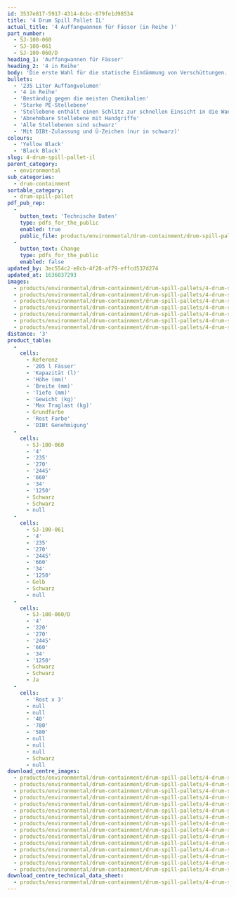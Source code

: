 ```yaml
---
id: 3537e817-5917-4314-8cbc-879fe1d98534
title: '4 Drum Spill Pallet IL'
actual_title: '4 Auffangwannen für Fässer (in Reihe )'
part_number:
  - SJ-100-060
  - SJ-100-061
  - SJ-100-060/D
heading_1: 'Auffangwannen für Fässer'
heading_2: '4 in Reihe'
body: 'Die erste Wahl für die statische Eindämmung von Verschüttungen. Ideal für die Arbeit mit Fässern, die Flüssigkeiten und gefährliche Chemikalien enthalten.'
bullets:
  - '235 Liter Auffangvolumen'
  - '4 in Reihe'
  - 'Beständig gegen die meisten Chemikalien'
  - 'Starke PE-Stellebene'
  - 'Stellebene enthält einen Schlitz zur schnellen Einsicht in die Wanne'
  - 'Abnehmbare Stellebene mit Handgriffe'
  - 'Alle Stellebenen sind schwarz'
  - 'Mit DIBt-Zulassung und Ü-Zeichen (nur in schwarz)'
colours:
  - 'Yellow Black'
  - 'Black Black'
slug: 4-drum-spill-pallet-il
parent_category:
  - environmental
sub_categories:
  - drum-containment
sortable_category:
  - drum-spill-pallet
pdf_pub_rep:
  -
    button_text: 'Technische Daten'
    type: pdfs_for_the_public
    enabled: true
    public_file: products/environmental/drum-containment/drum-spill-pallets/4-drum-spill-pallet-il/pdf-lr/EV-Spill-Pallet-(4-InLine)-TD_DE.pdf
  -
    button_text: Change
    type: pdfs_for_the_public
    enabled: false
updated_by: 3ec554c2-e8cb-4f28-af79-effcd537d274
updated_at: 1636037293
images:
  - products/environmental/drum-containment/drum-spill-pallets/4-drum-spill-pallet-il/images-lr/SJ-100-061_03.jpg
  - products/environmental/drum-containment/drum-spill-pallets/4-drum-spill-pallet-il/images-lr/SJ-100-061_01.jpg
  - products/environmental/drum-containment/drum-spill-pallets/4-drum-spill-pallet-il/images-lr/SJ-100-061_04.jpg
  - products/environmental/drum-containment/drum-spill-pallets/4-drum-spill-pallet-il/images-lr/SJ-100-060_03.jpg
  - products/environmental/drum-containment/drum-spill-pallets/4-drum-spill-pallet-il/images-lr/SJ-100-061_02.jpg
  - products/environmental/drum-containment/drum-spill-pallets/4-drum-spill-pallet-il/images-lr/SJ-100-060_02.jpg
  - products/environmental/drum-containment/drum-spill-pallets/4-drum-spill-pallet-il/images-lr/SJ-100-060_01.jpg
distance: '3'
product_table:
  -
    cells:
      - Referenz
      - '205 l Fässer'
      - 'Kapazität (l)'
      - 'Höhe (mm)'
      - 'Breite (mm)'
      - 'Tiefe (mm)'
      - 'Gewicht (kg)'
      - 'Max Traglast (kg)'
      - Grundfarbe
      - 'Rost Farbe'
      - 'DIBt Genehmigung'
  -
    cells:
      - SJ-100-060
      - '4'
      - '235'
      - '270'
      - '2445'
      - '660'
      - '34'
      - '1250'
      - Schwarz
      - Schwarz
      - null
  -
    cells:
      - SJ-100-061
      - '4'
      - '235'
      - '270'
      - '2445'
      - '660'
      - '34'
      - '1250'
      - Gelb
      - Schwarz
      - null
  -
    cells:
      - SJ-100-060/D
      - '4'
      - '220'
      - '270'
      - '2445'
      - '660'
      - '34'
      - '1250'
      - Schwarz
      - Schwarz
      - Ja
  -
    cells:
      - 'Rost x 3'
      - null
      - null
      - '40'
      - '780'
      - '580'
      - null
      - null
      - null
      - Schwarz
      - null
download_centre_images:
  - products/environmental/drum-containment/drum-spill-pallets/4-drum-spill-pallet-il/images-hr/SJ-100-061_05.jpg
  - products/environmental/drum-containment/drum-spill-pallets/4-drum-spill-pallet-il/images-hr/SJ-100-061_06.jpg
  - products/environmental/drum-containment/drum-spill-pallets/4-drum-spill-pallet-il/images-hr/SJ-100-061_07.jpg
  - products/environmental/drum-containment/drum-spill-pallets/4-drum-spill-pallet-il/images-hr/SJ-100-061_08.jpg
  - products/environmental/drum-containment/drum-spill-pallets/4-drum-spill-pallet-il/images-hr/SJ-100-061_02.jpg
  - products/environmental/drum-containment/drum-spill-pallets/4-drum-spill-pallet-il/images-hr/SJ-100-061_01.jpg
  - products/environmental/drum-containment/drum-spill-pallets/4-drum-spill-pallet-il/images-hr/SJ-100-061_03.jpg
  - products/environmental/drum-containment/drum-spill-pallets/4-drum-spill-pallet-il/images-hr/SJ-100-061_04.jpg
  - products/environmental/drum-containment/drum-spill-pallets/4-drum-spill-pallet-il/images-hr/SJ-100-060_01.jpg
  - products/environmental/drum-containment/drum-spill-pallets/4-drum-spill-pallet-il/images-hr/SJ-100-060_02.jpg
  - products/environmental/drum-containment/drum-spill-pallets/4-drum-spill-pallet-il/images-hr/SJ-100-060_03.jpg
  - products/environmental/drum-containment/drum-spill-pallets/4-drum-spill-pallet-il/images-hr/SJ-100-060_04.jpg
  - products/environmental/drum-containment/drum-spill-pallets/4-drum-spill-pallet-il/images-hr/SJ-100-060_05.jpg
  - products/environmental/drum-containment/drum-spill-pallets/4-drum-spill-pallet-il/images-hr/SJ-100-060_06.jpg
  - products/environmental/drum-containment/drum-spill-pallets/4-drum-spill-pallet-il/images-hr/SJ-100-060_07.jpg
download_centre_technical_data_sheet:
  - products/environmental/drum-containment/drum-spill-pallets/4-drum-spill-pallet-il/pdf-hr/EV-Spill-Pallet-(4-InLine)-TD_DE.pdf
---
```

